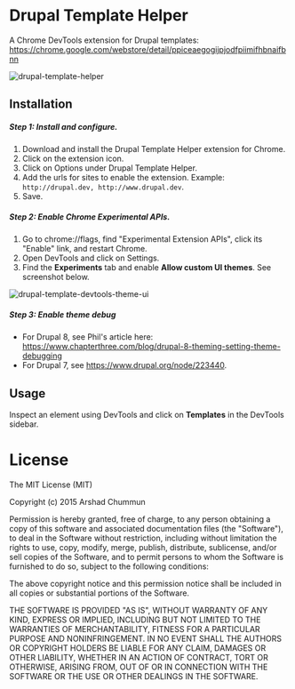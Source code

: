 # Drupal Template Helper
A Chrome DevTools extension for Drupal templates: https://chrome.google.com/webstore/detail/ppiceaegogijpjodfpiimifhbnaifbnn

![drupal-template-helper](https://cloud.githubusercontent.com/assets/124599/14293486/d561f37e-fb7d-11e5-8ed0-952d520678a4.png)

## Installation
##### Step 1: Install and configure.
1. Download and install the Drupal Template Helper extension for Chrome.
2. Click on the extension icon. 
3. Click on Options under Drupal Template Helper.
4. Add the urls for sites to enable the extension. Example: `http://drupal.dev, http://www.drupal.dev`.
5. Save.

##### Step 2: Enable Chrome Experimental APIs.
1. Go to chrome://flags, find "Experimental Extension APIs", click its "Enable" link, and restart Chrome.
2. Open DevTools and click on Settings.
3. Find the **Experiments** tab and enable **Allow custom UI themes**. See screenshot below.

![drupal-template-devtools-theme-ui](https://cloud.githubusercontent.com/assets/124599/14293054/e6350e72-fb7b-11e5-973a-31794db51e4d.png)

##### Step 3: Enable theme debug
* For Drupal 8, see Phil's article here: https://www.chapterthree.com/blog/drupal-8-theming-setting-theme-debugging
* For Drupal 7, see https://www.drupal.org/node/223440.

## Usage
Inspect an element using DevTools and click on **Templates** in the DevTools sidebar.

# License

The MIT License (MIT)

Copyright (c) 2015 Arshad Chummun

Permission is hereby granted, free of charge, to any person obtaining a copy
of this software and associated documentation files (the "Software"), to deal
in the Software without restriction, including without limitation the rights
to use, copy, modify, merge, publish, distribute, sublicense, and/or sell
copies of the Software, and to permit persons to whom the Software is
furnished to do so, subject to the following conditions:

The above copyright notice and this permission notice shall be included in all
copies or substantial portions of the Software.

THE SOFTWARE IS PROVIDED "AS IS", WITHOUT WARRANTY OF ANY KIND, EXPRESS OR
IMPLIED, INCLUDING BUT NOT LIMITED TO THE WARRANTIES OF MERCHANTABILITY,
FITNESS FOR A PARTICULAR PURPOSE AND NONINFRINGEMENT. IN NO EVENT SHALL THE
AUTHORS OR COPYRIGHT HOLDERS BE LIABLE FOR ANY CLAIM, DAMAGES OR OTHER
LIABILITY, WHETHER IN AN ACTION OF CONTRACT, TORT OR OTHERWISE, ARISING FROM,
OUT OF OR IN CONNECTION WITH THE SOFTWARE OR THE USE OR OTHER DEALINGS IN THE
SOFTWARE.
